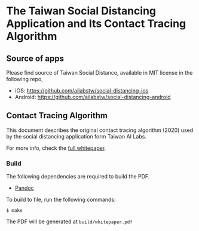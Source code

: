 # The Taiwan Social Distancing Application and Its Contact Tracing Algorithm

## Source of apps 

Please find source of Taiwan Social Distance, available in MIT license in the following repo,

- iOS: https://github.com/ailabstw/social-distancing-ios  
- Android: https://github.com/ailabstw/social-distancing-android

## Contact Tracing Algorithm

This document describes the original contact tracing algorithm (2020) used by the social distancing application form Taiwan AI Labs.

For more info, check the [full whitepaper](https://github.com/ailabstw/social-distancing/blob/master/build/whitepaper.pdf).

### Build

The following dependencies are required to build the PDF.

* [Pandoc](https://pandoc.org/)

To build to file, run the following commands:

```
$ make
```

The PDF will be generated at `build/whitepaper.pdf`
